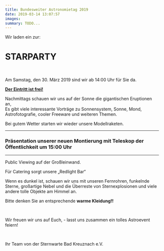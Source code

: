 ```yaml
---
title: Bundesweiter Astronomietag 2019
date: 2019-03-14 13:07:57
images: 
summary: TODO...
---
```

Wir laden ein zur:

# __STARPARTY__

&nbsp;

Am Samstag, den 30. März 2019 sind wir ab 14:00 Uhr für Sie da.

__<span style="text-decoration: underline;">Der Eintritt ist frei!</span>__

Nachmittags schauen wir uns auf der Sonne die gigantischen Eruptionen an,  
Es gibt viele interessante Vorträge zu Sonnensystem, Sonne, Mond, Astrofotografie, cooler Freeware und weiteren Themen.

Bei gutem Wetter starten wir wieder unsere Modellraketen.

---

### Präsentation unserer neuen Montierung mit Teleskop der Öffentlichkeit um 15:00 Uhr

---

Public Viewing auf der Großleinwand.

Für Catering sorgt unsere „Redlight Bar“

Wenn es dunkel ist, schauen wir uns mit unseren Fernrohren, funkelnde Sterne, großartige Nebel und die Überreste von Sternexplosionen und viele andere tolle Objekte am Himmel an.

Bitte denken Sie an entsprechende __warme Kleidung!!__

&nbsp;

Wir freuen wir uns auf Euch, - lasst uns zusammen ein tolles Astroevent feiern!

&nbsp;

Ihr Team von der Sternwarte Bad Kreuznach e.V.